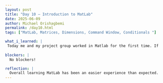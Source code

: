 ```yaml
---
layout: post
title: "Day 10 – Introduction to MatLab"
date: 2025-06-09
author: Michael Orishagbemi
permalink: /day10.html
tags: ["MatLab, Matrices, Dimensions, Command Window, Conditionals "]

what_i_learned: |
 Today me and my project group worked in Matlab for the first time. If you don't know what that is, Matlab is basically a programming language designed for numerical computing. Basically its good for solving math problems and data analysis. Similar to what we did in Python, we were given a video playlist where each video showcased a new topic for us to learn about. Despite being created with the use of C, a lot of the functions/commands overlapped with what we did in Python. Functions like sqrt(), pi, and abs() alongside funcs that I though were unique to Python like ceil, floor, and the use of conditionals still made their way into MatLab. Though they do have their differences of course as MathLab enables the creation of matrices and uses its command line more than Python. It also has functions that do similar things but are named different, like disp() and fprintf() is used to display text in MatLab versus Python's print. 
 
blockers: |
  No blockers!

reflection: |
  Overall learning MatLab has been an easier experience than expected. Some of functions I've encountered such as exp() and polyval are still giving me some trouble, but I imagine I will get a better understanding of them as I go through the platform just like Python's more advanced concepts. I'm really supriesed on how well my Python experience transfers over here, I figured we would be starting from rock bottom again but luckily that's not the case. My only fear at the moment is when we start dealing with advanced math concepts, as I not someone who can say they're confident in their mathematical skills. 
---
```

